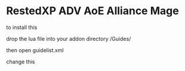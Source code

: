 # RestedXP ADV AoE Alliance Mage

to install this 


drop the lua file into your addon directory /Guides/



then open guidelist.xml


change this



<Script file="Guides/Classic-Alliance-ADV-AoE-Mage-1-22.lua"/>

  
  
to 

  
  
<Script file="Guides/Classic-Alliance-ADV-AoE-Mage-1-60.lua"/>

  

reload wow or ui in game and you now have 1-60 guide
